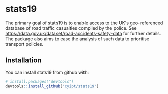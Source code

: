 
<!-- README.md is generated from README.Rmd. Please edit that file -->
stats19
=======

The primary goal of stats19 is to enable access to the UK's geo-referenced database of road traffic casualties compiled by the police. See <https://data.gov.uk/dataset/road-accidents-safety-data> for further details. The package also aims to ease the analysis of such data to prioritise transport policies.

Installation
------------

You can install stats19 from github with:

``` r
# install.packages("devtools")
devtools::install_github("cyipt/stats19")
```

<!-- ## Example -->
<!-- This is a basic example which shows you how to solve a common problem: -->
<!-- ```{r example} -->
<!-- ## basic example code -->
<!-- ``` -->
